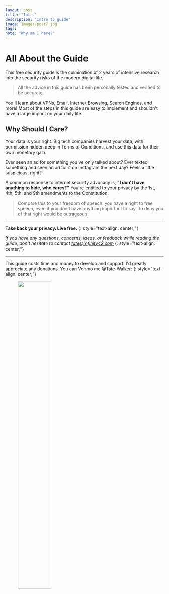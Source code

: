 ```yaml
---
layout: post
title: "Intro"
description: "Intro to guide"
image: images/post7.jpg
tags:
note: "Why am I here?"
---
```


# All About the Guide

This free security guide is the culmination of 2 years of intensive research into the security risks of the modern digital life.

> All the advice in this guide has been personally tested and verified to be accurate.

You'll learn about VPNs, Email, Internet Browsing, Search Engines, and more! Most of the steps in this guide are easy to implement and shouldn't have a large impact on your daily life.

## Why Should I Care?

Your data is your right. Big tech companies harvest your data, with permission hidden deep in Terms of Conditions, and use this data for their own monetary gain.

Ever seen an ad for something you've only talked about? Ever texted something and seen an ad for it on Instagram the next day? Feels a little suspicious, right?

A common response to internet security advocacy is, **"I don't have anything to hide, who cares?"** You're entitled to your privacy by the 1st, 4th, 5th, and 9th amendments to the Constitution.

> Compare this to your freedom of speech: you have a right to free speech, even if you don't have anything important to say. To deny you of that right would be outrageous.

---
**Take back your privacy. Live free.**
{: style="text-align: center;"}

*If you have any questions, concerns, ideas, or feedback while reading the guide, don't hesitate to contact [tate@infinity42.com](mailto:tate@infinity42.com)*
{: style="text-align: center;"}

---
This guide costs time and money to develop and support. I'd greatly appreciate any donations. You can Venmo me @Tate-Walker:
{: style="text-align: center;"}

<figure>
    <a><img src="{{site.url}}/images/venmo.png" style="width: 50%; height: 50%"></a>
    <figcaption><a  title="Venmo QR Code"></a></figcaption>
</figure>
